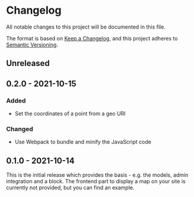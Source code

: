 # Changelog

All notable changes to this project will be documented in this file.

The format is based on [Keep a Changelog](https://keepachangelog.com/en/1.0.0/),
and this project adheres to [Semantic Versioning](https://semver.org/spec/v2.0.0.html).

## Unreleased

## 0.2.0 - 2021-10-15
### Added
- Set the coordinates of a point from a geo URI

### Changed
- Use Webpack to bundle and minify the JavaScript code

## 0.1.0 - 2021-10-14

This is the initial release which provides the basis - e.g. the models, admin
integration and a block. The frontend part to display a map on your site is
currently not provided, but you can find an example.
